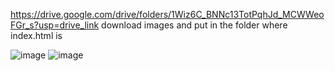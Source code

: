 https://drive.google.com/drive/folders/1Wiz6C_BNNc13TotPqhJd_MCWWeoFGr_s?usp=drive_link
download images and put in the folder where index.html is 


![image](https://github.com/user-attachments/assets/c062c1d4-f3e7-4d9c-9dc7-c75d3201109e)
![image](https://github.com/user-attachments/assets/c45ee4f2-9173-49fb-a97e-eb76f13cdf4b)
